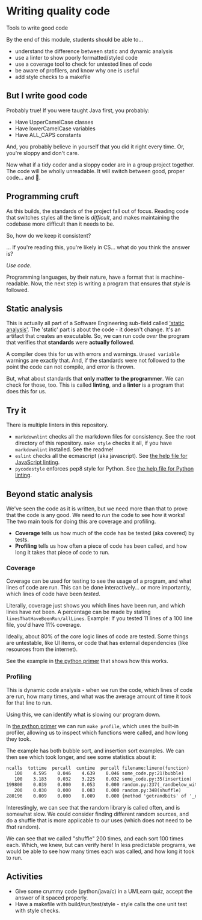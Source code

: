 Writing quality code
====================

Tools to write good code

By the end of this module, students should be able to...

* understand the difference between static and dynamic analysis
* use a linter to show poorly formatted/styled code
* use a coverage tool to check for untested lines of code
* be aware of profilers, and know why one is useful
* add style checks to a makefile

But I write good code
---------------------

Probably true! If you were taught Java first, you probably:

* Have UpperCamelCase classes
* Have lowerCamelCase variables
* Have ALL_CAPS constants

And, you probably believe in yourself that you did it right every time.
Or, you're sloppy and don't care.

Now what if a tidy coder and a sloppy coder are in a group project
together. The code will be wholly
unreadable. It will switch between good, proper code... and 💩.

Programming cruft
-----------------

As this builds, the standards of the project fall out of focus. Reading code
that switches styles all the time is *difficult*, and makes maintaining the
codebase more difficult than it needs to be.

So, how do we keep it consistent?

... If you're reading this, you're likely in CS... what do you think the answer
is?

*Use code*.

Programming languages, by their nature, have a format that is machine-readable.
Now, the next step is writing a program that ensures that *style* is followed.

Static analysis
---------------

This is actually all part of a Software Engineering sub-field called
['static analysis'](https://queue.acm.org/detail.cfm?id=3487021).
The 'static' part is about the code - it doesn't change. It's an
artifact that creates an executable. So, we can run code *over* the program
that verifies that **standards** were **actually followed**.

A compiler does this for us with errors and warnings. `Unused variable`
warnings are exactly that. And, if the standards were not followed to the
point the code can not compile, and error is thrown.

But, what about standards that **only matter to the programmer**. We can check
for those, too. This is called **linting**, and a **linter** is a program that
does this for us.

Try it
------

There is multiple linters in this repository.

* `markdownlint` checks all the markdown files for consistency. See the root
  directory of this repository. `make style` checks it all, if you have
  `markdownlint` installed. See the readme!
* `eslint` checks all the ecmascript (aka javascript). See
  [the help file for JavaScript linting](../language_bootcamp/javascript/linting_info.md).
* `pycodestyle` enforces pep8 style for Python. See
  [the help file for Python linting](../language_bootcamp/python/linting_info.md).

Beyond static analysis
----------------------

We've seen the code as it is written, but we need more than that to prove that
the code is any good. We need to *run* the code to see how it works! The two
main tools for doing this are coverage and profiling.

* **Coverage** tells us how much of the code has be tested (aka covered)
  by tests.
* **Profiling** tells us how often a piece of code has been called, and how
  long it takes that piece of code to run.

### Coverage

Coverage can be used for testing to see the usage of a program, and what
lines of code are run. This can be done interactively... or more importantly,
which lines of code have been *tested*.

Literally, coverage just shows you which lines have been run, and which lines
have not been. A percentage can be made by stating
`linesThatHaveBeenRun/allLines`. Example: If you tested 11 lines of a 100 line
file, you'd have 11% coverage.

Ideally, about 80% of the core logic
lines of code are tested. Some things are untestable,
like UI items, or code that has external dependencies (like resources from
the internet).

See the example in
[the python primer](../language_bootcamp/python/src/unit_test_demo/readme.md)
that shows how this works.

### Profiling

This is dynamic code analysis - when we run the code, which lines of code
are run, how many times, and what was the average amount of time it took
for that line to run.

Using this, we can identify what is slowing our program down.

In
[the python primer](../language_bootcamp/python/src/unit_test_demo/readme.md)
we can run `make profile`, which uses the built-in profiler, allowing us
to inspect which functions were called, and how long they took.

The example has both bubble sort, and insertion sort examples.
We can then see which took longer, and see some statistics about it:

```txt
ncalls  tottime  percall  cumtime  percall filename:lineno(function)
   100    4.595    0.046    4.639    0.046 some_code.py:21(bubble)
   100    3.183    0.032    3.225    0.032 some_code.py:35(insertion)
199800    0.039    0.000    0.053    0.000 random.py:237(_randbelow_with_getr...
   200    0.030    0.000    0.083    0.000 random.py:348(shuffle)
280196    0.009    0.000    0.009    0.000 {method 'getrandbits' of '_random....
```

Interestingly, we can see that the random library is called often, and is
somewhat slow. We could consider finding different random sources, and do
a shuffle that is more applicable to our uses (which does not need to be
*that* random).

We can see that we called "shuffle" 200 times, and each sort 100 times each.
Which, we knew, but can verify here! In less predictable programs, we would
be able to see how many times each was called, and how long it took to run.

Activities
----------

* Give some crummy code (python/java/c) in a UMLearn quiz, accept the
  answer of it spaced properly.
* Have a makefile with build/run/test/style - style calls the one unit
  test with style checks.
